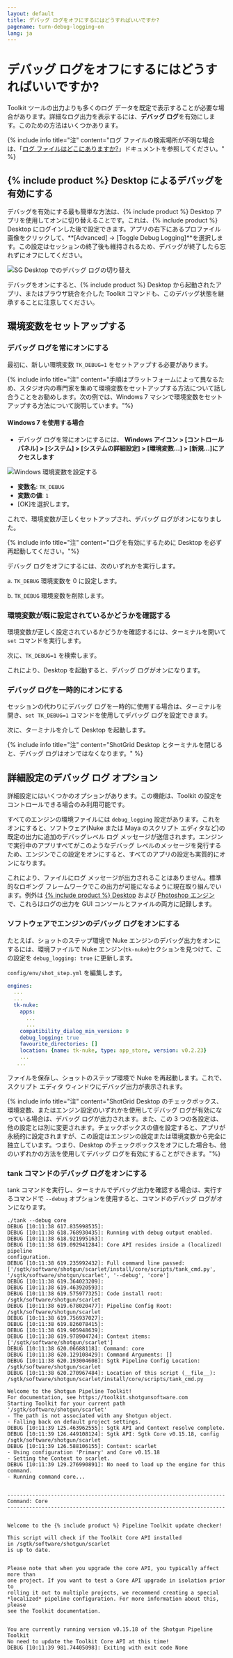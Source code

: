 ```yaml
---
layout: default
title: デバッグ ログをオフにするにはどうすればいいですか?
pagename: turn-debug-logging-on
lang: ja
---
```


# デバッグ ログをオフにするにはどうすればいいですか?

Toolkit ツールの出力よりも多くのログ データを既定で表示することが必要な場合があります。詳細なログ出力を表示するには、**デバッグ ログ**を有効にします。このための方法はいくつかあります。

{% include info title="注" content="ログ ファイルの検索場所が不明な場合は、「[ログ ファイルはどこにありますか?](./where-are-my-log-files.md)」ドキュメントを参照してください。" %}

## {% include product %} Desktop によるデバッグを有効にする

デバッグを有効にする最も簡単な方法は、{% include product %} Desktop アプリを使用してオンに切り替えることです。これは、{% include product %} Desktop にログインした後で設定できます。アプリの右下にあるプロファイル画像をクリックして、**[Advanced] -> [Toggle Debug Logging]**を選択します。この設定はセッションの終了後も維持されるため、デバッグが終了したら忘れずにオフにしてください。

![SG Desktop でのデバッグ ログの切り替え](images/desktop-enable-debug-logging.png)

デバッグをオンにすると、{% include product %} Desktop から起動されたアプリ、またはブラウザ統合を介した Toolkit コマンドも、このデバッグ状態を継承することに注意してください。

## 環境変数をセットアップする

### デバッグ ログを常にオンにする

最初に、新しい環境変数 `TK_DEBUG=1` をセットアップする必要があります。

{% include info title="注" content="手順はプラットフォームによって異なるため、スタジオ内の専門家を集めて環境変数をセットアップする方法について話し合うことをお勧めします。次の例では、Windows 7 マシンで環境変数をセットアップする方法について説明しています。"%}

#### Windows 7 を使用する場合

- デバッグ ログを常にオンにするには、 **Windows アイコン > [コントロール パネル] > [システム] > [システムの詳細設定] > [環境変数…] > [新規…]にアクセスします**

![Windows 環境変数を設定する](images/windows-setting-environment-variable.png)


- **変数名**: `TK_DEBUG`
- **変数の値**: `1`
- [OK]を選択します。

これで、環境変数が正しくセットアップされ、デバッグ ログがオンになりました。

{% include info title="注" content="ログを有効にするために Desktop を必ず再起動してください。"%}

デバッグ ログをオフにするには、次のいずれかを実行します。

a. `TK_DEBUG` 環境変数を 0 に設定します。

b. `TK_DEBUG` 環境変数を削除します。

### 環境変数が既に設定されているかどうかを確認する

環境変数が正しく設定されているかどうかを確認するには、ターミナルを開いて `set` コマンドを実行します。

次に、`TK_DEBUG=1` を検索します。

これにより、Desktop を起動すると、デバッグ ログがオンになります。

### デバッグ ログを一時的にオンにする

セッションの代わりにデバッグ ログを一時的に使用する場合は、ターミナルを開き、`set TK_DEBUG=1` コマンドを使用してデバッグ ログを設定できます。

次に、ターミナルを介して Desktop を起動します。

{% include info title="注" content="ShotGrid Desktop とターミナルを閉じると、デバッグ ログはオンではなくなります。" %}



## 詳細設定のデバッグ ログ オプション

詳細設定にはいくつかのオプションがあります。この機能は、Toolkit の設定をコントロールできる場合のみ利用可能です。

すべてのエンジンの環境ファイルには `debug_logging` 設定があります。これをオンにすると、ソフトウェア(Nuke または Maya のスクリプト エディタなど)の既定の出力に追加のデバッグレベル ログ メッセージが送信されます。エンジンで実行中のアプリすべてがこのようなデバッグ レベルのメッセージを発行するため、エンジンでこの設定をオンにすると、すべてのアプリの設定も実質的にオンになります。

これにより、ファイルにログ メッセージが出力されることはありません。標準的なロギング フレームワークでこの出力が可能になるように現在取り組んでいます。例外は [{% include product %} Desktop](https://developer.shotgridsoftware.com/ja/d587be80/#getting-started-with-desktop) および [Photoshop エンジン](https://developer.shotgridsoftware.com/ja/8d461cbe/)で、これらはログの出力を GUI コンソールとファイルの両方に記録します。

### ソフトウェアでエンジンのデバッグ ログをオンにする

たとえば、ショットのステップ環境で Nuke エンジンのデバッグ出力をオンにするには、環境ファイルで Nuke エンジン(`tk-nuke`)セクションを見つけて、この設定を `debug_logging: true` に更新します。

`config/env/shot_step.yml` を編集します。

```yaml
engines:
  ...
  ...
  tk-nuke:
    apps:
      ...
      ...
    compatibility_dialog_min_version: 9
    debug_logging: true
    favourite_directories: []
    location: {name: tk-nuke, type: app_store, version: v0.2.23}
    ...
   ...
```

ファイルを保存し、ショットのステップ環境で Nuke を再起動します。これで、スクリプト エディタ ウィンドウにデバッグ出力が表示されます。

{% include info title="注" content="ShotGrid Desktop のチェックボックス、環境変数、またはエンジン設定のいずれかを使用してデバッグ ログが有効になっている場合は、デバッグ ログが出力されます。また、この 3 つの各設定は、他の設定とは別に変更されます。チェックボックスの値を設定すると、アプリが永続的に設定されますが、この設定はエンジンの設定または環境変数から完全に独立しています。つまり、Desktop のチェックボックスをオフにした場合も、他のいずれかの方法を使用してデバッグ ログを有効にすることができます。"%}

### tank コマンドのデバッグ ログをオンにする

tank コマンドを実行し、ターミナルでデバッグ出力を確認する場合は、実行するコマンドで `--debug` オプションを使用すると、コマンドのデバッグ ログがオンになります。

    ./tank --debug core
    DEBUG [10:11:38 617.835998535]:
    DEBUG [10:11:38 618.768930435]: Running with debug output enabled.
    DEBUG [10:11:38 618.921995163]:
    DEBUG [10:11:38 619.092941284]: Core API resides inside a (localized) pipeline
    configuration.
    DEBUG [10:11:38 619.235992432]: Full command line passed:
    ['/sgtk/software/shotgun/scarlet/install/core/scripts/tank_cmd.py',
    '/sgtk/software/shotgun/scarlet', '--debug', 'core']
    DEBUG [10:11:38 619.364023209]:
    DEBUG [10:11:38 619.463920593]:
    DEBUG [10:11:38 619.575977325]: Code install root:
    /sgtk/software/shotgun/scarlet
    DEBUG [10:11:38 619.678020477]: Pipeline Config Root:
    /sgtk/software/shotgun/scarlet
    DEBUG [10:11:38 619.756937027]:
    DEBUG [10:11:38 619.826078415]:
    DEBUG [10:11:38 619.905948639]:
    DEBUG [10:11:38 619.978904724]: Context items:
    ['/sgtk/software/shotgun/scarlet']
    DEBUG [10:11:38 620.06688118]: Command: core
    DEBUG [10:11:38 620.129108429]: Command Arguments: []
    DEBUG [10:11:38 620.193004608]: Sgtk Pipeline Config Location:
    /sgtk/software/shotgun/scarlet
    DEBUG [10:11:38 620.270967484]: Location of this script (__file__):
    /sgtk/software/shotgun/scarlet/install/core/scripts/tank_cmd.py

    Welcome to the Shotgun Pipeline Toolkit!
    For documentation, see https://toolkit.shotgunsoftware.com
    Starting Toolkit for your current path '/sgtk/software/shotgun/scarlet'
    - The path is not associated with any Shotgun object.
    - Falling back on default project settings.
    DEBUG [10:11:39 125.463962555]: Sgtk API and Context resolve complete.
    DEBUG [10:11:39 126.449108124]: Sgtk API: Sgtk Core v0.15.18, config
    /sgtk/software/shotgun/scarlet
    DEBUG [10:11:39 126.588106155]: Context: scarlet
    - Using configuration 'Primary' and Core v0.15.18
    - Setting the Context to scarlet.
    DEBUG [10:11:39 129.276990891]: No need to load up the engine for this
    command.
    - Running command core...


    ----------------------------------------------------------------------
    Command: Core
    ----------------------------------------------------------------------


    Welcome to the {% include product %} Pipeline Toolkit update checker!

    This script will check if the Toolkit Core API installed
    in /sgtk/software/shotgun/scarlet
    is up to date.


    Please note that when you upgrade the core API, you typically affect more than
    one project. If you want to test a Core API upgrade in isolation prior to
    rolling it out to multiple projects, we recommend creating a special
    *localized* pipeline configuration. For more information about this, please
    see the Toolkit documentation.


    You are currently running version v0.15.18 of the Shotgun Pipeline Toolkit
    No need to update the Toolkit Core API at this time!
    DEBUG [10:11:39 981.74405098]: Exiting with exit code None

